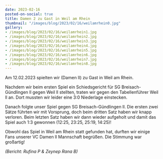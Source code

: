 ```yaml
---
date: 2023-02-16
posted-on-social: true
title: Damen 2 zu Gast in Weil am Rhein
thumbnail: "/images/blog/2023/02/16/weilamrhein0.jpg"
gallery:
- /images/blog/2023/02/16/weilamrhein1.jpg
- /images/blog/2023/02/16/weilamrhein2.jpg
- /images/blog/2023/02/16/weilamrhein3.jpg
- /images/blog/2023/02/16/weilamrhein4.jpg
- /images/blog/2023/02/16/weilamrhein5.jpg
- /images/blog/2023/02/16/weilamrhein6.jpg
- /images/blog/2023/02/16/weilamrhein7.jpg
- /images/blog/2023/02/16/weilamrhein8.jpg
---
```

Am 12.02.2023 spielten wir (Damen ll) zu Gast in Weil am Rhein.

Nachdem wir beim ersten Spiel ein Schiedsgericht für SG Breisach-Gündlingen ll gegen Weil ll stellten, traten wir gegen den Tabellenführer Weil ll an. Dort mussten wir leider eine 3:0 Niederlage einstecken.

Danach folgte unser Spiel gegen SG Breisach-Gündlingen ll. Die ersten zwei Sätze führten wir mit Vorsprung, doch beim dritten Satz haben wir knapp verloren. Beim letzten Satz haben wir dann wieder aufgeholt und damit das Spiel auch 1:3 gewonnen (12:25, 23:25, 25:19, 14:25)!

Obwohl das Spiel in Weil am Rhein statt gefunden hat, durften wir einige Fans unserer VC Damen ll Mannschaft begrüßen. Die Stimmung war großartig!

_(Bericht: Rufina P & Zeynep Rana B)_

